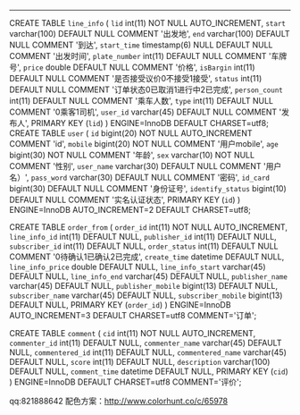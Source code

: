 --------------------------
CREATE TABLE `line_info` (
  `lid` int(11) NOT NULL AUTO_INCREMENT,
  `start` varchar(100) DEFAULT NULL COMMENT '出发地',
  `end` varchar(100) DEFAULT NULL COMMENT '到达',
  `start_time` timestamp(6) NULL DEFAULT NULL COMMENT '出发时间',
  `plate_number` int(11) DEFAULT NULL COMMENT '车牌号',
  `price` double DEFAULT NULL COMMENT '价格',
  `isBargin` int(11) DEFAULT NULL COMMENT '是否接受议价0不接受1接受',
  `status` int(11) DEFAULT NULL COMMENT '订单状态0已取消1进行中2已完成',
  `person_count` int(11) DEFAULT NULL COMMENT '乘车人数',
  `type` int(11) DEFAULT NULL COMMENT '0乘客1司机',
  `user_id` varchar(45) DEFAULT NULL COMMENT '发布人',
  PRIMARY KEY (`lid`)
) ENGINE=InnoDB DEFAULT CHARSET=utf8;
CREATE TABLE `user` (
  `id` bigint(20) NOT NULL AUTO_INCREMENT COMMENT 'id',
  `mobile` bigint(20) NOT NULL COMMENT '用户mobile',
  `age` bigint(30) NOT NULL COMMENT '年龄',
  `sex` varchar(10) NOT NULL COMMENT '性别',
  `user_name` varchar(30) DEFAULT NULL COMMENT '用户名）',
  `pass_word` varchar(30) DEFAULT NULL COMMENT '密码',
  `id_card` bigint(30) DEFAULT NULL COMMENT '身份证号',
  `identify_status` bigint(10) DEFAULT NULL COMMENT '实名认证状态',
  PRIMARY KEY (`id`)
) ENGINE=InnoDB AUTO_INCREMENT=2 DEFAULT CHARSET=utf8;

CREATE TABLE `order_from` (
  `order_id` int(11) NOT NULL AUTO_INCREMENT,
  `line_info_id` int(11) DEFAULT NULL,
  `publisher_id` int(11) DEFAULT NULL,
  `subscriber_id` int(11) DEFAULT NULL,
  `order_status` int(11) DEFAULT NULL COMMENT '0待确认1已确认2已完成',
  `create_time` datetime DEFAULT NULL,
  `line_info_price` double DEFAULT NULL,
  `line_info_start` varchar(45) DEFAULT NULL,
  `line_info_end` varchar(45) DEFAULT NULL,
  `publisher_name` varchar(45) DEFAULT NULL,
  `publisher_mobile` bigint(13) DEFAULT NULL,
  `subscriber_name` varchar(45) DEFAULT NULL,
  `subscriber_mobile` bigint(13) DEFAULT NULL,
  PRIMARY KEY (`order_id`)
) ENGINE=InnoDB AUTO_INCREMENT=3 DEFAULT CHARSET=utf8 COMMENT='订单';

CREATE TABLE `comment` (
  `cid` int(11) NOT NULL AUTO_INCREMENT,
  `commenter_id` int(11) DEFAULT NULL,
  `commenter_name` varchar(45) DEFAULT NULL,
  `commentered_id` int(11) DEFAULT NULL,
  `commentered_name` varchar(45) DEFAULT NULL,
  `score` int(11) DEFAULT NULL,
  `description` varchar(100) DEFAULT NULL,
  `comment_time` datetime DEFAULT NULL,
  PRIMARY KEY (`cid`)
) ENGINE=InnoDB DEFAULT CHARSET=utf8 COMMENT='评价';

qq:821888642
配色方案：http://www.colorhunt.co/c/65978